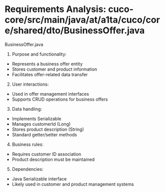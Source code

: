 # Requirements Analysis: cuco-core/src/main/java/at/a1ta/cuco/core/shared/dto/BusinessOffer.java

BusinessOffer.java
1. Purpose and functionality:
- Represents a business offer entity
- Stores customer and product information
- Facilitates offer-related data transfer

2. User interactions:
- Used in offer management interfaces
- Supports CRUD operations for business offers

3. Data handling:
- Implements Serializable
- Manages customerId (Long)
- Stores product description (String)
- Standard getter/setter methods

4. Business rules:
- Requires customer ID association
- Product description must be maintained

5. Dependencies:
- Java Serializable interface
- Likely used in customer and product management systems